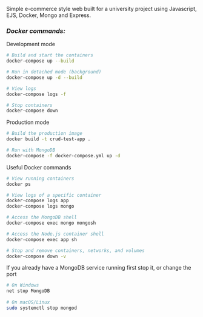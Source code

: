 Simple e-commerce style web built for a university project using Javascript, EJS, Docker, Mongo and Express.

### **_Docker commands:_**

Development mode
```bash
# Build and start the containers
docker-compose up --build

# Run in detached mode (background)
docker-compose up -d --build

# View logs
docker-compose logs -f

# Stop containers
docker-compose down
```

Production mode
```bash
# Build the production image
docker build -t crud-test-app .

# Run with MongoDB
docker-compose -f docker-compose.yml up -d
```

Useful Docker commands
```bash
# View running containers
docker ps

# View logs of a specific container
docker-compose logs app
docker-compose logs mongo

# Access the MongoDB shell
docker-compose exec mongo mongosh

# Access the Node.js container shell
docker-compose exec app sh

# Stop and remove containers, networks, and volumes
docker-compose down -v
```

If you already have a MongoDB service running first stop it, or change the port
```bash
# On Windows
net stop MongoDB
   
# On macOS/Linux
sudo systemctl stop mongod
```
